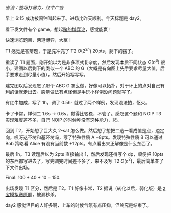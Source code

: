 _省流：整场打暴力，红牛广告_

早上 6:15 成功被闹钟叫起来了。进场比昨天顺利。今天标题是 day2。

看下发文件有个 game，想起[赌的博弈论](https://www.luogu.com.cn/blog/JurCai/game-game)，感觉能赢！

快速浏览题目，两道博弈，大赢！

T1 感觉是答辩题，于是先冲完了 T2 $O(2^{2n})$ 20pts，剩下的摆了。

重读了 T1 题面，刚开始以为是非多项式复杂度，然后发现本质不同状态 $O(n^6)$ 很小，建图以后剩下的类似一个 ABC 的 G（大概是有向图上先手要求尽量大值，后手要求走到尽量小值），然后开始写写写。

建完图以后发现忘了那个 ABC G 怎么做，好像可以拓扑，对于环上的点对自己有利的话就走出去。感觉做法有点怪但是手玩小样例没问题就写了。

有红牛加成，写了 1h，调了 0.5h- 就过了两个样例，发现没法拍，怄火。

卡了卡常，样例二 1.6s -> 0.6s，觉得比较稳，不管了。感叹这个题和 NOIP T3 实现难度差不多，自己 NOIP 的时候咋没有这种能力，悲。

回到 T2，开始想了巨大久 2-sat 怎么做。然后想了想把二选一看成值是点，边定向，哎呀这不树和基环树吗，写了特殊性质 A +8pts。发现特殊性质 B 可以通过 Bob 策略看 Alice 有没有当前数 +12pts。有点看出来正解像是什么东西了。

最后 1h。T3 读题后以为 2pts 直接输出 1，然后发现还得写个 dp，顺便把 10pts 的东西都写进去了，写完调完时间差不多了，来不及写 T2 $O(n^2)$，最后简单查了下文件出场。

Final: 100 + 40 + 10 = 150.

出场发现 T1 区分，然后是 T2。T1 好像卡常，T2 据说（转化以后，弱化版）是 [z 宝模拟赛原题](https://www.luogu.com.cn/problem/AT_joisc2017_d)，被漏秒杀。

day2 感觉泪目的人好多啊，上车的时候气氛有点压抑，但终究是结束了。
